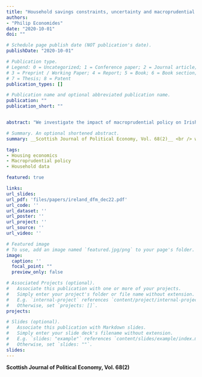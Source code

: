 ```yaml
---
title: "Household savings constraints, uncertainty and macroprudential policy"
authors:
- "Philip Economides"
date: "2020-10-01"
doi: ""

# Schedule page publish date (NOT publication's date).
publishDate: "2020-10-01"

# Publication type.
# Legend: 0 = Uncategorized; 1 = Conference paper; 2 = Journal article;
# 3 = Preprint / Working Paper; 4 = Report; 5 = Book; 6 = Book section;
# 7 = Thesis; 8 = Patent
publication_types: []

# Publication name and optional abbreviated publication name.
publication: ""
publication_short: ""


abstract: "We investigate the impact of macroprudential policy on Irish households' perception of savings adequacy, with a particular focus on households intending to purchase a home. These measures tighten loan-to-value ratios and raise the entry cost for home purchase. We find that the measures have had a significant impact on savings constraints. Indeed, constrained potential buyers, who are planning to purchase, but not presently saving to buy a home, are the group most affected as the macroprudential rules increase the downpayment size required. Heterogeneous effects across households indicate younger, private renting households, and those with relatively uncertain cash flows."

# Summary. An optional shortened abstract.
summary: __Scottish Journal of Political Economy, Vol. 68(2)__ <br /> with K. McQuinn and C. O'Toole <br /> We investigate the impact of macroprudential policy on Irish households' perception of savings adequacy, with a particular focus on households intending to purchase a home. These measures tighten loan-to-value ratios and raise the entry cost for home purchase. We find that the measures have had a significant impact on savings constraints. Indeed, constrained potential buyers, who are planning to purchase, but not presently saving to buy a home, are the group most affected as the macroprudential rules increase the downpayment size required. Heterogeneous effects across households indicate younger, private renting households, and those with relatively uncertain cash flows. 

tags:
- Housing economics
- Macroprudential policy
- Household data

featured: true

links:
url_slides: 
url_pdf: 'files/papers/ireland_dfm_dec22.pdf'
url_code: ''
url_dataset: ''
url_poster: ''
url_project: ''
url_source: ''
url_video: ''

# Featured image
# To use, add an image named `featured.jpg/png` to your page's folder. 
image:
  caption: ''
  focal_point: ""
  preview_only: false

# Associated Projects (optional).
#   Associate this publication with one or more of your projects.
#   Simply enter your project's folder or file name without extension.
#   E.g. `internal-project` references `content/project/internal-project/index.md`.
#   Otherwise, set `projects: []`.
projects:

# Slides (optional).
#   Associate this publication with Markdown slides.
#   Simply enter your slide deck's filename without extension.
#   E.g. `slides: "example"` references `content/slides/example/index.md`.
#   Otherwise, set `slides: ""`.
slides: 
---
```


__Scottish Journal of Political Economy, Vol. 68(2)__ 
